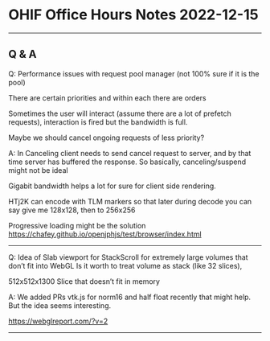 # OHIF Office Hours Notes 2022-12-15

---

## Q & A

Q:
Performance issues with request pool manager (not 100% sure if it is the pool)

There are certain priorities and within each there are orders

Sometimes the user will interact (assume there are a lot of prefetch requests), interaction is fired but the bandwidth is full.

Maybe we should cancel ongoing requests of less priority?

A:
In Canceling client needs to send cancel request to server, and by that time server has buffered the response. So basically, canceling/suspend might not be ideal

Gigabit bandwidth helps a lot for sure for client side rendering.

HTj2K can encode with TLM markers so that later during decode you can say give me 128x128, then to 256x256

Progressive loading might be the solution
https://chafey.github.io/openjphjs/test/browser/index.html

---

Q: Idea of Slab viewport for StackScroll for extremely large volumes that don’t fit into WebGL
Is it worth to treat volume as stack (like 32 slices),

512x512x1300 Slice that doesn’t fit in memory

A: We added PRs vtk.js for norm16 and half float recently that might help. But the idea seems
interesting.

https://webglreport.com/?v=2

---
